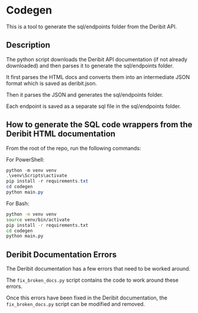 # Codegen

This is a tool to generate the sql/endpoints folder from the Deribit API.

## Description

The python script downloads the Deribit API documentation (if not already downloaded) and then parses it to generate the sql/endpoints folder.

It first parses the HTML docs and converts them into an intermediate JSON format which is saved as deribit.json.

Then it parses the JSON and generates the sql/endpoints folder.

Each endpoint is saved as a separate sql file in the sql/endpoints folder.

## How to generate the SQL code wrappers from the Deribit HTML documentation

From the root of the repo, run the following commands:

For PowerShell:
```PowerShell
python -m venv venv
.\venv\Scripts\activate
pip install -r requirements.txt
cd codegen
python main.py
```

For Bash:
```bash
python -m venv venv
source venv/bin/activate
pip install -r requirements.txt
cd codegen
python main.py
```

## Deribit Documentation Errors

The Deribit documentation has a few errors that need to be worked around.

The `fix_broken_docs.py` script contains the code to work around these errors.

Once this errors have been fixed in the Deribit documentation, the `fix_broken_docs.py` script can be modified and removed.
